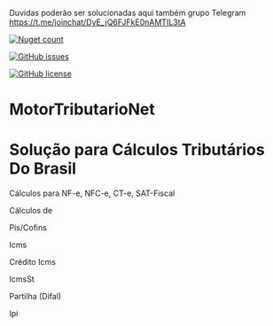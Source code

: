Duvidas poderão ser solucionadas aqui também grupo Telegram https://t.me/joinchat/DyE_jQ6FJFkE0nAMTIL3tA

[![Nuget count](http://img.shields.io/nuget/v/MotorTributarioNet.svg)](https://www.nuget.org/packages/MotorTributarioNet/)

[![GitHub issues](https://img.shields.io/github/issues/AutomacaoNet/MotorTributarioNet.svg)](https://github.com/AutomacaoNet/MotorTributarioNet/issues)

[![GitHub license](https://img.shields.io/badge/license-GPLv2-blue.svg)](https://raw.githubusercontent.com/AutomacaoNet/MotorTributarioNet/master/LICENSE)


# MotorTributarioNet

# Solução para Cálculos Tributários Do Brasil

Cálculos para NF-e, NFC-e, CT-e, SAT-Fiscal

Cálculos de 

Pis/Cofins 

Icms

Crédito Icms

IcmsSt

Partilha (Difal)

Ipi

